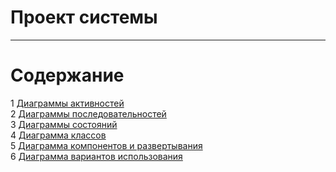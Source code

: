 # Проект системы
---

# Содержание
1 [Диаграммы активностей](Activity/Readme.md)  
2 [Диаграммы последовательностей](Sequence/Readme.md)  
3 [Диаграммы состояний](State/Readme.md)  
4 [Диаграмма классов](Class/Readme.md)  
5 [Диаграмма компонентов и развертывания](Component&Deployment/Readme.md)     
6 [Диаграмма вариантов использования](UseCase/readme.md)  

